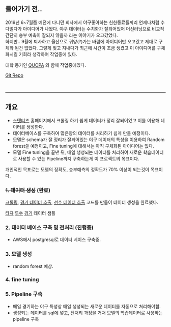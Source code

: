 ## 들어가기 전.. 
2019년 6~7월쯤 예전에 다니던 회사에서 야구좋아하는 친한동료들끼리 언제나처럼 수다떨다가 아이디어가 나왔다. 야구 데이터는 수치화가 잘되어있어 머신러닝으로 비교적 간단히 승부 예측이 잘되지 않을까 라는 이야기가 오고갔었다.  
하지만.. 9월에 퇴사하고 울산으로 귀양(?)가는 바람에 아이디어만 오고갔고 제대로 구체화 된건 없었다.  그렇게 잊고 지내다가 최근에 시간이 조금 생겼고 이 아이디어를 구체화시킬 기회라 생각하여 작업중에 있다.  
    
대학 동기인 [QUOPA](https://github.com/QUOPA) 와 함께 작업중에있다.  
 
[Git Repo](https://github.com/swha0105/ToTo)

<br/>

---

## 개요
- [스탯티즈](http://www.statiz.co.kr/main.php) 홈페이지에서 크롤링 하기 쉽게 데이터가 정리 잘되어있고 이를 이용해 데이터를 생성한다.
- 데이터베이스를 구축하여 많은양의 데이터를 처리하기 쉽게 만들 예정이다.  
- 모델은 schema가 잘 정리가 잘되어있는 야구 데이터의 특성을 이용하여 Random forest쓸 예정이고, Fine tuning에 대해서는 아직 구체화된 아이디어는 없다.  
- 모델 Fine tuning을 끝낸 뒤, 매일 생성되는 데이터를 처리하여 새로운 학습데이터로 사용할 수 있는 Pipeline까지 구축하는게 이 프로젝트의 목표이다.  
  
개인적인 목표로는 모델의 정확도, 승부예측의 정확도가 70% 이상이 되는것이 목표이다.


### ~~1. 데이터 생성~~ (완료)
[크롤링](https://github.com/swha0105/ToTo/blob/main/get_soup_from_statiz.py), [경기 데이터 추출](https://github.com/swha0105/ToTo/blob/main/get_teamdata_from_html.py), [선수 데이터 추출](https://github.com/swha0105/ToTo/blob/main/get_playerdata_from_html.py)  코드를 만들어 데이터 생성을 완료했다.

[타자](https://github.com/swha0105/ToTo/blob/main/Data/raw/%EA%B9%80%EC%83%81%EC%88%98_1990-03-23.xlsx) [투수](https://github.com/swha0105/ToTo/blob/main/Data/raw/%EB%B0%B0%EC%98%81%EC%88%98_1981-05-04.xlsx) [경기](https://github.com/swha0105/ToTo/blob/main/Data/raw/2016-07-26_%EB%9D%BC%EC%9D%B4%EC%98%A8%EC%A6%88%ED%8C%8C%ED%81%AC_05_04.xlsx) 데이터 샘플

### 2. 데이터 베이스 구축 및 전처리 (진행중)
- AWS에서 postgresql로 데이터 베이스 구축중. 

### 3. 모델 생성
- random forest 예상.

### 4. fine tuning


### 5. Pipeline 구축
- 매일 경기하는 야구 특성상 매일 생성되는 새로운 데이터를 자동으로 처리해야함.
- 생성되는 데이터를 sql에 넣고, 전처리 과정을 거쳐 모델의 학습데이터로 사용하는 pipeline 구축


